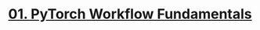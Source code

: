 # [01. PyTorch Workflow Fundamentals](https://colab.research.google.com/github/mrdbourke/pytorch-deep-learning/blob/main/01_pytorch_workflow.ipynb)
<!--stackedit_data:
eyJoaXN0b3J5IjpbLTI3MDcyNTExOCwtMTY4MTExNzQ4OCw3Mz
A5OTgxMTZdfQ==
-->